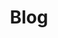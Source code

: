 ---
layout: home

title: Blog

hero:
  name: BLOG
  text: 用于个人的知识记录与经验分享
  tagline: 树叶的一生，只是为了归根么？
  image:
    src: /banner.svg
    width: 400
    alt: Blog
  actions:
    - theme: brand
      text: 进入博客
      link: /introduction/about-me
    - theme: alt
      text: 源码地址
      link: https://github.com/zhou-tao/blog

features:
  - title: 学习记录
    details: 记录自己工作与学习中遇到的问题或者经历过的有意义的事情。以加深印象，方便回顾。
  - title: 知识分享
    details: 将自己的知识分享给其他人，站在不同的思维上理解同一件事会获得不同的灵感。
  - title: 持之以恒
    details: 不积跬步无以至千里，不积小流无以成江海。任何事情不能持之以恒将无任何意义。
---